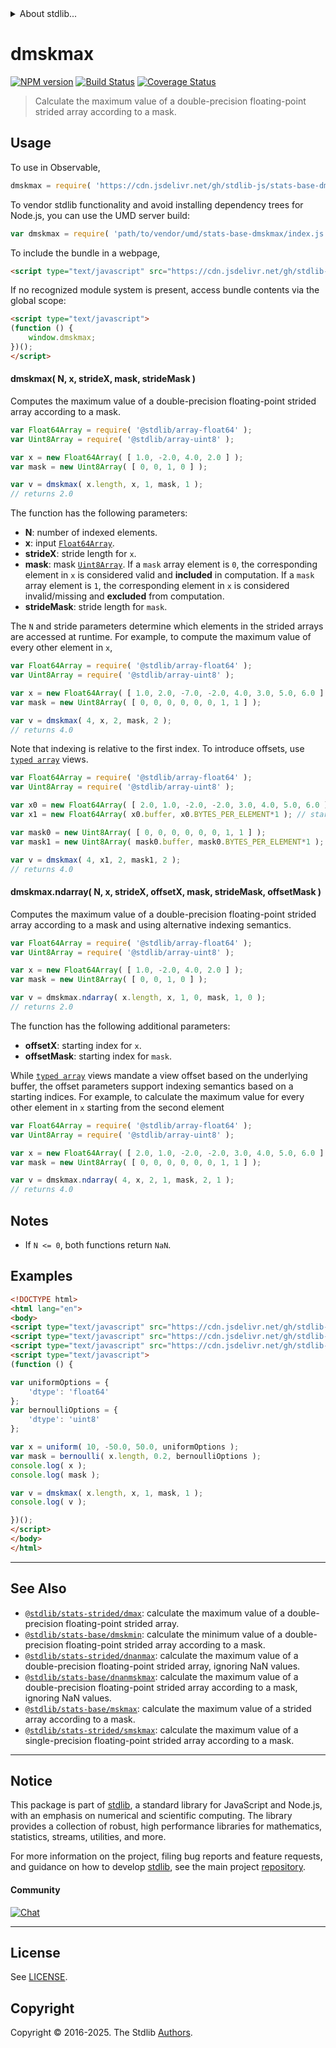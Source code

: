<!--

@license Apache-2.0

Copyright (c) 2020 The Stdlib Authors.

Licensed under the Apache License, Version 2.0 (the "License");
you may not use this file except in compliance with the License.
You may obtain a copy of the License at

   http://www.apache.org/licenses/LICENSE-2.0

Unless required by applicable law or agreed to in writing, software
distributed under the License is distributed on an "AS IS" BASIS,
WITHOUT WARRANTIES OR CONDITIONS OF ANY KIND, either express or implied.
See the License for the specific language governing permissions and
limitations under the License.

-->


<details>
  <summary>
    About stdlib...
  </summary>
  <p>We believe in a future in which the web is a preferred environment for numerical computation. To help realize this future, we've built stdlib. stdlib is a standard library, with an emphasis on numerical and scientific computation, written in JavaScript (and C) for execution in browsers and in Node.js.</p>
  <p>The library is fully decomposable, being architected in such a way that you can swap out and mix and match APIs and functionality to cater to your exact preferences and use cases.</p>
  <p>When you use stdlib, you can be absolutely certain that you are using the most thorough, rigorous, well-written, studied, documented, tested, measured, and high-quality code out there.</p>
  <p>To join us in bringing numerical computing to the web, get started by checking us out on <a href="https://github.com/stdlib-js/stdlib">GitHub</a>, and please consider <a href="https://opencollective.com/stdlib">financially supporting stdlib</a>. We greatly appreciate your continued support!</p>
</details>

# dmskmax

[![NPM version][npm-image]][npm-url] [![Build Status][test-image]][test-url] [![Coverage Status][coverage-image]][coverage-url] <!-- [![dependencies][dependencies-image]][dependencies-url] -->

> Calculate the maximum value of a double-precision floating-point strided array according to a mask.

<section class="intro">

</section>

<!-- /.intro -->



<section class="usage">

## Usage

To use in Observable,

```javascript
dmskmax = require( 'https://cdn.jsdelivr.net/gh/stdlib-js/stats-base-dmskmax@umd/browser.js' )
```

To vendor stdlib functionality and avoid installing dependency trees for Node.js, you can use the UMD server build:

```javascript
var dmskmax = require( 'path/to/vendor/umd/stats-base-dmskmax/index.js' )
```

To include the bundle in a webpage,

```html
<script type="text/javascript" src="https://cdn.jsdelivr.net/gh/stdlib-js/stats-base-dmskmax@umd/browser.js"></script>
```

If no recognized module system is present, access bundle contents via the global scope:

```html
<script type="text/javascript">
(function () {
    window.dmskmax;
})();
</script>
```

#### dmskmax( N, x, strideX, mask, strideMask )

Computes the maximum value of a double-precision floating-point strided array according to a mask.

```javascript
var Float64Array = require( '@stdlib/array-float64' );
var Uint8Array = require( '@stdlib/array-uint8' );

var x = new Float64Array( [ 1.0, -2.0, 4.0, 2.0 ] );
var mask = new Uint8Array( [ 0, 0, 1, 0 ] );

var v = dmskmax( x.length, x, 1, mask, 1 );
// returns 2.0
```

The function has the following parameters:

-   **N**: number of indexed elements.
-   **x**: input [`Float64Array`][@stdlib/array/float64].
-   **strideX**: stride length for `x`.
-   **mask**: mask [`Uint8Array`][@stdlib/array/uint8]. If a `mask` array element is `0`, the corresponding element in `x` is considered valid and **included** in computation. If a `mask` array element is `1`, the corresponding element in `x` is considered invalid/missing and **excluded** from computation.
-   **strideMask**: stride length for `mask`.

The `N` and stride parameters determine which elements in the strided arrays are accessed at runtime. For example, to compute the maximum value of every other element in `x`,

```javascript
var Float64Array = require( '@stdlib/array-float64' );
var Uint8Array = require( '@stdlib/array-uint8' );

var x = new Float64Array( [ 1.0, 2.0, -7.0, -2.0, 4.0, 3.0, 5.0, 6.0 ] );
var mask = new Uint8Array( [ 0, 0, 0, 0, 0, 0, 1, 1 ] );

var v = dmskmax( 4, x, 2, mask, 2 );
// returns 4.0
```

Note that indexing is relative to the first index. To introduce offsets, use [`typed array`][mdn-typed-array] views.

<!-- eslint-disable stdlib/capitalized-comments -->

```javascript
var Float64Array = require( '@stdlib/array-float64' );
var Uint8Array = require( '@stdlib/array-uint8' );

var x0 = new Float64Array( [ 2.0, 1.0, -2.0, -2.0, 3.0, 4.0, 5.0, 6.0 ] );
var x1 = new Float64Array( x0.buffer, x0.BYTES_PER_ELEMENT*1 ); // start at 2nd element

var mask0 = new Uint8Array( [ 0, 0, 0, 0, 0, 0, 1, 1 ] );
var mask1 = new Uint8Array( mask0.buffer, mask0.BYTES_PER_ELEMENT*1 ); // start at 2nd element

var v = dmskmax( 4, x1, 2, mask1, 2 );
// returns 4.0
```

#### dmskmax.ndarray( N, x, strideX, offsetX, mask, strideMask, offsetMask )

Computes the maximum value of a double-precision floating-point strided array according to a mask and using alternative indexing semantics.

```javascript
var Float64Array = require( '@stdlib/array-float64' );
var Uint8Array = require( '@stdlib/array-uint8' );

var x = new Float64Array( [ 1.0, -2.0, 4.0, 2.0 ] );
var mask = new Uint8Array( [ 0, 0, 1, 0 ] );

var v = dmskmax.ndarray( x.length, x, 1, 0, mask, 1, 0 );
// returns 2.0
```

The function has the following additional parameters:

-   **offsetX**: starting index for `x`.
-   **offsetMask**: starting index for `mask`.

While [`typed array`][mdn-typed-array] views mandate a view offset based on the underlying buffer, the offset parameters support indexing semantics based on a starting indices. For example, to calculate the maximum value for every other element in `x` starting from the second element

```javascript
var Float64Array = require( '@stdlib/array-float64' );
var Uint8Array = require( '@stdlib/array-uint8' );

var x = new Float64Array( [ 2.0, 1.0, -2.0, -2.0, 3.0, 4.0, 5.0, 6.0 ] );
var mask = new Uint8Array( [ 0, 0, 0, 0, 0, 0, 1, 1 ] );

var v = dmskmax.ndarray( 4, x, 2, 1, mask, 2, 1 );
// returns 4.0
```

</section>

<!-- /.usage -->

<section class="notes">

## Notes

-   If `N <= 0`, both functions return `NaN`.

</section>

<!-- /.notes -->

<section class="examples">

## Examples

<!-- eslint no-undef: "error" -->

```html
<!DOCTYPE html>
<html lang="en">
<body>
<script type="text/javascript" src="https://cdn.jsdelivr.net/gh/stdlib-js/random-array-uniform@umd/browser.js"></script>
<script type="text/javascript" src="https://cdn.jsdelivr.net/gh/stdlib-js/random-array-bernoulli@umd/browser.js"></script>
<script type="text/javascript" src="https://cdn.jsdelivr.net/gh/stdlib-js/stats-base-dmskmax@umd/browser.js"></script>
<script type="text/javascript">
(function () {

var uniformOptions = {
    'dtype': 'float64'
};
var bernoulliOptions = {
    'dtype': 'uint8'
};

var x = uniform( 10, -50.0, 50.0, uniformOptions );
var mask = bernoulli( x.length, 0.2, bernoulliOptions );
console.log( x );
console.log( mask );

var v = dmskmax( x.length, x, 1, mask, 1 );
console.log( v );

})();
</script>
</body>
</html>
```

</section>

<!-- /.examples -->

<!-- C interface documentation. -->



<!-- Section for related `stdlib` packages. Do not manually edit this section, as it is automatically populated. -->

<section class="related">

* * *

## See Also

-   <span class="package-name">[`@stdlib/stats-strided/dmax`][@stdlib/stats/strided/dmax]</span><span class="delimiter">: </span><span class="description">calculate the maximum value of a double-precision floating-point strided array.</span>
-   <span class="package-name">[`@stdlib/stats-base/dmskmin`][@stdlib/stats/base/dmskmin]</span><span class="delimiter">: </span><span class="description">calculate the minimum value of a double-precision floating-point strided array according to a mask.</span>
-   <span class="package-name">[`@stdlib/stats-strided/dnanmax`][@stdlib/stats/strided/dnanmax]</span><span class="delimiter">: </span><span class="description">calculate the maximum value of a double-precision floating-point strided array, ignoring NaN values.</span>
-   <span class="package-name">[`@stdlib/stats-base/dnanmskmax`][@stdlib/stats/base/dnanmskmax]</span><span class="delimiter">: </span><span class="description">calculate the maximum value of a double-precision floating-point strided array according to a mask, ignoring NaN values.</span>
-   <span class="package-name">[`@stdlib/stats-base/mskmax`][@stdlib/stats/base/mskmax]</span><span class="delimiter">: </span><span class="description">calculate the maximum value of a strided array according to a mask.</span>
-   <span class="package-name">[`@stdlib/stats-strided/smskmax`][@stdlib/stats/strided/smskmax]</span><span class="delimiter">: </span><span class="description">calculate the maximum value of a single-precision floating-point strided array according to a mask.</span>

</section>

<!-- /.related -->

<!-- Section for all links. Make sure to keep an empty line after the `section` element and another before the `/section` close. -->


<section class="main-repo" >

* * *

## Notice

This package is part of [stdlib][stdlib], a standard library for JavaScript and Node.js, with an emphasis on numerical and scientific computing. The library provides a collection of robust, high performance libraries for mathematics, statistics, streams, utilities, and more.

For more information on the project, filing bug reports and feature requests, and guidance on how to develop [stdlib][stdlib], see the main project [repository][stdlib].

#### Community

[![Chat][chat-image]][chat-url]

---

## License

See [LICENSE][stdlib-license].


## Copyright

Copyright &copy; 2016-2025. The Stdlib [Authors][stdlib-authors].

</section>

<!-- /.stdlib -->

<!-- Section for all links. Make sure to keep an empty line after the `section` element and another before the `/section` close. -->

<section class="links">

[npm-image]: http://img.shields.io/npm/v/@stdlib/stats-base-dmskmax.svg
[npm-url]: https://npmjs.org/package/@stdlib/stats-base-dmskmax

[test-image]: https://github.com/stdlib-js/stats-base-dmskmax/actions/workflows/test.yml/badge.svg?branch=main
[test-url]: https://github.com/stdlib-js/stats-base-dmskmax/actions/workflows/test.yml?query=branch:main

[coverage-image]: https://img.shields.io/codecov/c/github/stdlib-js/stats-base-dmskmax/main.svg
[coverage-url]: https://codecov.io/github/stdlib-js/stats-base-dmskmax?branch=main

<!--

[dependencies-image]: https://img.shields.io/david/stdlib-js/stats-base-dmskmax.svg
[dependencies-url]: https://david-dm.org/stdlib-js/stats-base-dmskmax/main

-->

[chat-image]: https://img.shields.io/gitter/room/stdlib-js/stdlib.svg
[chat-url]: https://app.gitter.im/#/room/#stdlib-js_stdlib:gitter.im

[stdlib]: https://github.com/stdlib-js/stdlib

[stdlib-authors]: https://github.com/stdlib-js/stdlib/graphs/contributors

[umd]: https://github.com/umdjs/umd
[es-module]: https://developer.mozilla.org/en-US/docs/Web/JavaScript/Guide/Modules

[deno-url]: https://github.com/stdlib-js/stats-base-dmskmax/tree/deno
[deno-readme]: https://github.com/stdlib-js/stats-base-dmskmax/blob/deno/README.md
[umd-url]: https://github.com/stdlib-js/stats-base-dmskmax/tree/umd
[umd-readme]: https://github.com/stdlib-js/stats-base-dmskmax/blob/umd/README.md
[esm-url]: https://github.com/stdlib-js/stats-base-dmskmax/tree/esm
[esm-readme]: https://github.com/stdlib-js/stats-base-dmskmax/blob/esm/README.md
[branches-url]: https://github.com/stdlib-js/stats-base-dmskmax/blob/main/branches.md

[stdlib-license]: https://raw.githubusercontent.com/stdlib-js/stats-base-dmskmax/main/LICENSE

[@stdlib/array/float64]: https://github.com/stdlib-js/array-float64/tree/umd

[@stdlib/array/uint8]: https://github.com/stdlib-js/array-uint8/tree/umd

[mdn-typed-array]: https://developer.mozilla.org/en-US/docs/Web/JavaScript/Reference/Global_Objects/TypedArray

<!-- <related-links> -->

[@stdlib/stats/strided/dmax]: https://github.com/stdlib-js/stats-strided-dmax/tree/umd

[@stdlib/stats/base/dmskmin]: https://github.com/stdlib-js/stats-base-dmskmin/tree/umd

[@stdlib/stats/strided/dnanmax]: https://github.com/stdlib-js/stats-strided-dnanmax/tree/umd

[@stdlib/stats/base/dnanmskmax]: https://github.com/stdlib-js/stats-base-dnanmskmax/tree/umd

[@stdlib/stats/base/mskmax]: https://github.com/stdlib-js/stats-base-mskmax/tree/umd

[@stdlib/stats/strided/smskmax]: https://github.com/stdlib-js/stats-strided-smskmax/tree/umd

<!-- </related-links> -->

</section>

<!-- /.links -->
